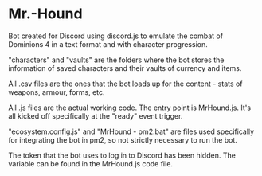 # Mr.-Hound
Bot created for Discord using discord.js to emulate the combat of Dominions 4 in a text format and with character progression.

"characters" and "vaults" are the folders where the bot stores the information of saved characters and their vaults of currency and items.

All .csv files are the ones that the bot loads up for the content - stats of weapons, armour, forms, etc.

All .js files are the actual working code. The entry point is MrHound.js. It's all kicked off specifically at the "ready" event trigger.

"ecosystem.config.js" and "MrHound - pm2.bat" are files used specifically for integrating the bot in pm2, so not strictly necessary to run the bot.

The token that the bot uses to log in to Discord has been hidden. The variable can be found in the MrHound.js code file.
